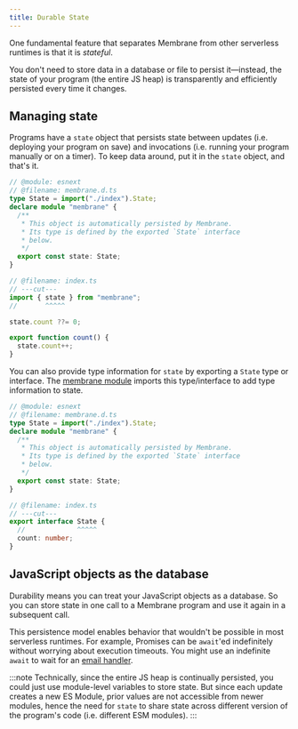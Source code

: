 ```yaml
---
title: Durable State
---
```


One fundamental feature that separates Membrane from other serverless runtimes is that it is _stateful_.

You don't need to store data in a database or file to persist it—instead, the state of your program (the entire JS heap) is transparently and efficiently persisted every time it changes.

## Managing state

Programs have a `state` object that persists state between updates (i.e. deploying your program on save) and invocations (i.e. running your program manually or on a timer). To keep data around, put it in the `state` object, and that's it.

```ts twoslash
// @module: esnext
// @filename: membrane.d.ts
type State = import("./index").State;
declare module "membrane" {
  /**
   * This object is automatically persisted by Membrane.
   * Its type is defined by the exported `State` interface
   * below.
   */
  export const state: State;
}

// @filename: index.ts
// ---cut---
import { state } from "membrane";
//       ^^^^^

state.count ??= 0;

export function count() {
  state.count++;
}
```

You can also provide type information for `state` by exporting a `State` type or interface. The [membrane module](/reference/membrane-module) imports this type/interface to add type information to state.

```ts twoslash
// @module: esnext
// @filename: membrane.d.ts
type State = import("./index").State;
declare module "membrane" {
  /**
   * This object is automatically persisted by Membrane.
   * Its type is defined by the exported `State` interface
   * below.
   */
  export const state: State;
}

// @filename: index.ts
// ---cut---
export interface State {
  //             ^^^^^
  count: number;
}
```

## JavaScript objects as the database

Durability means you can treat your JavaScript objects as a database. So you can store state in one call to a Membrane program and use it again in a subsequent call.

This persistence model enables behavior that wouldn't be possible in most serverless runtimes. For example, Promises can be `await`'ed indefinitely without worrying about execution timeouts. You might use an indefinite `await` to wait for an [email handler](/features/email).

:::note
Technically, since the entire JS heap is continually persisted, you could just use module-level variables to store
state. But since each update creates a new ES Module, prior values are not accessible from newer modules, hence the need
for `state` to share state across different version of the program's code (i.e. different ESM modules).
:::
